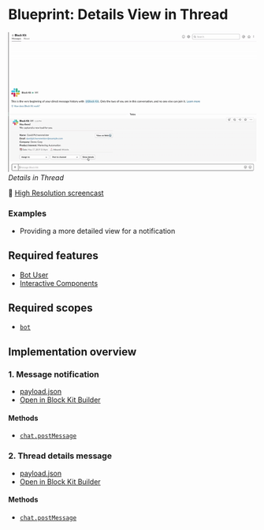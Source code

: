 # Blueprint: Details View in Thread

![](details-thread.gif)  
*Details in Thread*

🎥 [High Resolution screencast](details-thread.mp4)

### Examples

* Providing a more detailed view for a notification

## Required features

* [Bot User](https://api.slack.com/bot-users)
* [Interactive Components](https://api.slack.com/interactive-messages)

## Required scopes

* [`bot`](https://api.slack.com/scopes/bot)

## Implementation overview

### 1. Message notification

* [payload.json](payload-message.json)
* [Open in Block Kit Builder](https://api.slack.com/tools/block-kit-builder?blocks=%5B%7B%22type%22%3A%22section%22%2C%22text%22%3A%7B%22type%22%3A%22mrkdwn%22%2C%22text%22%3A%22*Hey%20there!*%5CnWe%20captured%20a%20new%20lead%20for%20you.%22%7D%7D%2C%7B%22type%22%3A%22divider%22%7D%2C%7B%22type%22%3A%22section%22%2C%22text%22%3A%7B%22type%22%3A%22mrkdwn%22%2C%22text%22%3A%22*Name*%3A%20David%20Pichsenmeister%5Cn*Email*%3A%20%3Cfakelink.toUser.com%7Cdavidpichsenmeister%40example.com%3E%5Cn*Company*%3A%20Demo%20Corp%5Cn*Product%20Interest*%3A%20Marketing%20Automation%22%7D%2C%22accessory%22%3A%7B%22type%22%3A%22button%22%2C%22text%22%3A%7B%22type%22%3A%22plain_text%22%2C%22text%22%3A%22View%20on%20Web%20%3Aarrow_upper_right%3A%22%2C%22emoji%22%3Atrue%7D%2C%22value%22%3A%22click_me_123%22%7D%7D%2C%7B%22type%22%3A%22context%22%2C%22elements%22%3A%5B%7B%22type%22%3A%22mrkdwn%22%2C%22text%22%3A%22%3Acalendar%3A%20*Date%3A*%20May%2017%2C%202019%203%3A14pm%22%7D%2C%7B%22type%22%3A%22mrkdwn%22%2C%22text%22%3A%22%3Aenvelope_with_arrow%3A%20*Inbound%3A*%20Website%22%7D%5D%7D%2C%7B%22type%22%3A%22divider%22%7D%2C%7B%22type%22%3A%22actions%22%2C%22elements%22%3A%5B%7B%22type%22%3A%22users_select%22%2C%22placeholder%22%3A%7B%22type%22%3A%22plain_text%22%2C%22text%22%3A%22Assign%20to%22%2C%22emoji%22%3Atrue%7D%7D%2C%7B%22type%22%3A%22channels_select%22%2C%22placeholder%22%3A%7B%22type%22%3A%22plain_text%22%2C%22text%22%3A%22Post%20to%20channel%22%2C%22emoji%22%3Atrue%7D%7D%2C%7B%22type%22%3A%22button%22%2C%22text%22%3A%7B%22type%22%3A%22plain_text%22%2C%22text%22%3A%22Show%20details%22%2C%22emoji%22%3Atrue%7D%2C%22value%22%3A%22show_details%22%7D%5D%7D%5D)

#### Methods

* [`chat.postMessage`](https://api.slack.com/methods/chat.postMessage)


### 2. Thread details message

* [payload.json](payload-details.json)
* [Open in Block Kit Builder](https://api.slack.com/tools/block-kit-builder?blocks=%5B%7B%22type%22%3A%22section%22%2C%22text%22%3A%7B%22type%22%3A%22mrkdwn%22%2C%22text%22%3A%22*What%27s%20your%20company%27s%20website%3F*%5Cn%3Cfakelink.toUser.com%7Cdemo-corp.com%3E%5Cn%5Cn*How%20many%20people%20are%20employed%20at%20your%20company%3F*%5Cn1500-2000%5Cn%5Cn*Which%20tools%20are%20you%20currently%20using%3F*%5CnSalesforce%2C%20Hubspot%5Cn%5Cn*Are%20you%20interested%20in%20a%20demo%3F*%5CnYes%22%7D%7D%5D)

#### Methods

* [`chat.postMessage`](https://api.slack.com/methods/chat.postMessage)


